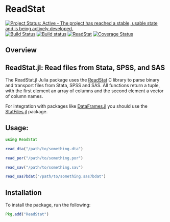 # ReadStat

[![Project Status: Active - The project has reached a stable, usable state and is being actively developed.](http://www.repostatus.org/badges/latest/active.svg)](http://www.repostatus.org/#active)
[![Build Status](https://travis-ci.org/davidanthoff/ReadStat.jl.svg?branch=master)](https://travis-ci.org/davidanthoff/ReadStat.jl)
[![Build status](https://ci.appveyor.com/api/projects/status/d4atu0ic1j150ueu/branch/master?svg=true)](https://ci.appveyor.com/project/davidanthoff/readstat-jl/branch/master)
[![ReadStat](http://pkg.julialang.org/badges/ReadStat_0.6.svg)](http://pkg.julialang.org/?pkg=ReadStat)
[![Coverage Status](https://coveralls.io/repos/github/WizardMac/ReadStat.jl/badge.svg?branch=master)](https://coveralls.io/github/WizardMac/ReadStat.jl?branch=master)

## Overview

ReadStat.jl: Read files from Stata, SPSS, and SAS
--

The ReadStat.jl Julia package uses the [ReadStat](https://github.com/WizardMac/ReadStat) C library to parse binary and transport files from Stata, SPSS and SAS. All functions return a tuple, with the first element an array of columns and the second element a vector of column names.

For integration with packages like [DataFrames.jl](https://github.com/JuliaData/DataFrames.jl) you should use the [StatFiles.jl](https://github.com/davidanthoff/StatFiles.jl) package.

## Usage:

```julia
using ReadStat

read_dta("/path/to/something.dta")

read_por("/path/to/something.por")

read_sav("/path/to/something.sav")

read_sas7bdat("/path/to/something.sas7bdat")
```

## Installation
To install the package, run the following:

```julia
Pkg.add("ReadStat")
```
